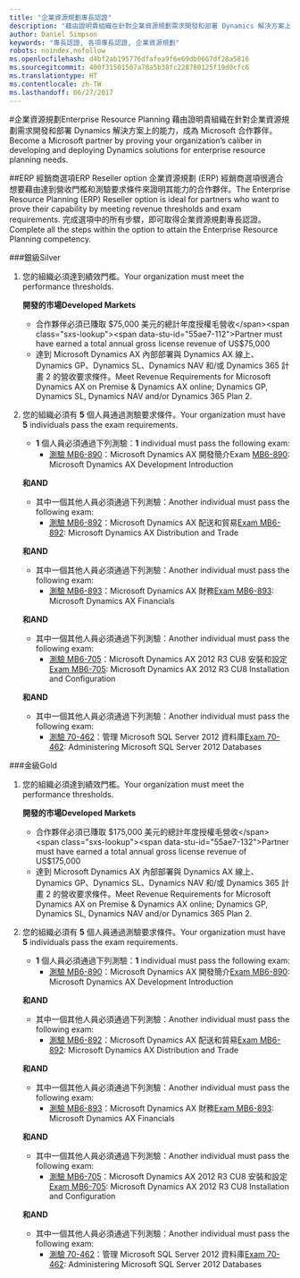 ```yaml
---
title: "企業資源規劃專長認證"
description: "藉由證明貴組織在針對企業資源規劃需求開發和部署 Dynamics 解決方案上的能力，成為 Microsoft 合作夥伴。"
author: Daniel Simpson
keywords: "專長認證, 各項專長認證, 企業資源規劃"
robots: noindex,nofollow
ms.openlocfilehash: d4bf2ab195776dfafea9f6e69db0667df28a5816
ms.sourcegitcommit: 400f31501507a78a5b38fc228780125f19d0cfc6
ms.translationtype: HT
ms.contentlocale: zh-TW
ms.lasthandoff: 06/27/2017
---
```

#<a name="enterprise-resource-planning"></a><span data-ttu-id="55ae7-104">企業資源規劃</span><span class="sxs-lookup"><span data-stu-id="55ae7-104">Enterprise Resource Planning</span></span> 
<span data-ttu-id="55ae7-105">藉由證明貴組織在針對企業資源規劃需求開發和部署 Dynamics 解決方案上的能力，成為 Microsoft 合作夥伴。</span><span class="sxs-lookup"><span data-stu-id="55ae7-105">Become a Microsoft partner by proving your organization’s caliber in developing and deploying Dynamics solutions for enterprise resource planning needs.</span></span>

##<a name="erp-reseller-option"></a><span data-ttu-id="55ae7-106">ERP 經銷商選項</span><span class="sxs-lookup"><span data-stu-id="55ae7-106">ERP Reseller option</span></span>
<span data-ttu-id="55ae7-107">企業資源規劃 (ERP) 經銷商選項很適合想要藉由達到營收門檻和測驗要求條件來證明其能力的合作夥伴。</span><span class="sxs-lookup"><span data-stu-id="55ae7-107">The Enterprise Resource Planning (ERP) Reseller option is ideal for partners who want to prove their capability by meeting revenue thresholds and exam requirements.</span></span> <span data-ttu-id="55ae7-108">完成選項中的所有步驟，即可取得企業資源規劃專長認證。</span><span class="sxs-lookup"><span data-stu-id="55ae7-108">Complete all the steps within the option to attain the Enterprise Resource Planning competency.</span></span>

###<a name="silver"></a><span data-ttu-id="55ae7-109">銀級</span><span class="sxs-lookup"><span data-stu-id="55ae7-109">Silver</span></span>

1. <span data-ttu-id="55ae7-110">您的組織必須達到績效門檻。</span><span class="sxs-lookup"><span data-stu-id="55ae7-110">Your organization must meet the performance thresholds.</span></span>

    **<span data-ttu-id="55ae7-111">開發的市場</span><span class="sxs-lookup"><span data-stu-id="55ae7-111">Developed Markets</span></span>**
    - <span data-ttu-id="55ae7-112">合作夥伴必須已賺取 $75,000 美元的總計年度授權毛營收</span><span class="sxs-lookup"><span data-stu-id="55ae7-112">Partner must have earned a total annual gross license revenue of US$75,000</span></span>
    - <span data-ttu-id="55ae7-113">達到 Microsoft Dynamics AX 內部部署與 Dynamics AX 線上、Dynamics GP、Dynamics SL、Dynamics NAV 和/或 Dynamics 365 計畫 2 的營收要求條件。</span><span class="sxs-lookup"><span data-stu-id="55ae7-113">Meet Revenue Requirements for Microsoft Dynamics AX on Premise & Dynamics AX online; Dynamics GP, Dynamics SL, Dynamics NAV and/or Dynamics 365 Plan 2.</span></span>  
  
2. <span data-ttu-id="55ae7-114">您的組織必須有 **5** 個人員通過測驗要求條件。</span><span class="sxs-lookup"><span data-stu-id="55ae7-114">Your organization must have **5** individuals pass the exam requirements.</span></span>

    - <span data-ttu-id="55ae7-115">**1** 個人員必須通過下列測驗：</span><span class="sxs-lookup"><span data-stu-id="55ae7-115">**1** individual must pass the following exam:</span></span>
        - <span data-ttu-id="55ae7-116">[測驗 MB6-890](https://www.microsoft.com/en-us/learning/exam-mb6-890.aspx)：Microsoft Dynamics AX 開發簡介</span><span class="sxs-lookup"><span data-stu-id="55ae7-116">Exam [MB6-890](https://www.microsoft.com/en-us/learning/exam-mb6-890.aspx): Microsoft Dynamics AX Development Introduction</span></span>

    **<span data-ttu-id="55ae7-117">和</span><span class="sxs-lookup"><span data-stu-id="55ae7-117">AND</span></span>**

    - <span data-ttu-id="55ae7-118">其中一個其他人員必須通過下列測驗：</span><span class="sxs-lookup"><span data-stu-id="55ae7-118">Another individual must pass the following exam:</span></span>
        - <span data-ttu-id="55ae7-119">[測驗 MB6-892](https://www.microsoft.com/en-us/learning/exam-mb6-892.aspx)：Microsoft Dynamics AX 配送和貿易</span><span class="sxs-lookup"><span data-stu-id="55ae7-119">[Exam MB6-892](https://www.microsoft.com/en-us/learning/exam-mb6-892.aspx): Microsoft Dynamics AX Distribution and Trade</span></span>

    **<span data-ttu-id="55ae7-120">和</span><span class="sxs-lookup"><span data-stu-id="55ae7-120">AND</span></span>**

    - <span data-ttu-id="55ae7-121">其中一個其他人員必須通過下列測驗：</span><span class="sxs-lookup"><span data-stu-id="55ae7-121">Another individual must pass the following exam:</span></span>
        - <span data-ttu-id="55ae7-122">[測驗 MB6-893](https://www.microsoft.com/en-us/learning/exam-mb6-893.aspx)：Microsoft Dynamics AX 財務</span><span class="sxs-lookup"><span data-stu-id="55ae7-122">[Exam MB6-893](https://www.microsoft.com/en-us/learning/exam-mb6-893.aspx): Microsoft Dynamics AX Financials</span></span>

    **<span data-ttu-id="55ae7-123">和</span><span class="sxs-lookup"><span data-stu-id="55ae7-123">AND</span></span>**

    - <span data-ttu-id="55ae7-124">其中一個其他人員必須通過下列測驗：</span><span class="sxs-lookup"><span data-stu-id="55ae7-124">Another individual must pass the following exam:</span></span>
        - <span data-ttu-id="55ae7-125">[測驗 MB6-705](https://www.microsoft.com/en-us/learning/exam-mb6-705.aspx)：Microsoft Dynamics AX 2012 R3 CU8 安裝和設定</span><span class="sxs-lookup"><span data-stu-id="55ae7-125">[Exam MB6-705](https://www.microsoft.com/en-us/learning/exam-mb6-705.aspx): Microsoft Dynamics AX 2012 R3 CU8 Installation and Configuration</span></span>

    **<span data-ttu-id="55ae7-126">和</span><span class="sxs-lookup"><span data-stu-id="55ae7-126">AND</span></span>**

    - <span data-ttu-id="55ae7-127">其中一個其他人員必須通過下列測驗：</span><span class="sxs-lookup"><span data-stu-id="55ae7-127">Another individual must pass the following exam:</span></span>
        - <span data-ttu-id="55ae7-128">[測驗 70-462](https://www.microsoft.com/en-us/learning/exam-70-462.aspx)：管理 Microsoft SQL Server 2012 資料庫</span><span class="sxs-lookup"><span data-stu-id="55ae7-128">[Exam 70-462](https://www.microsoft.com/en-us/learning/exam-70-462.aspx): Administering Microsoft SQL Server 2012 Databases</span></span>

###<a name="gold"></a><span data-ttu-id="55ae7-129">金級</span><span class="sxs-lookup"><span data-stu-id="55ae7-129">Gold</span></span>

1. <span data-ttu-id="55ae7-130">您的組織必須達到績效門檻。</span><span class="sxs-lookup"><span data-stu-id="55ae7-130">Your organization must meet the performance thresholds.</span></span>

    **<span data-ttu-id="55ae7-131">開發的市場</span><span class="sxs-lookup"><span data-stu-id="55ae7-131">Developed Markets</span></span>**
    - <span data-ttu-id="55ae7-132">合作夥伴必須已賺取 $175,000 美元的總計年度授權毛營收</span><span class="sxs-lookup"><span data-stu-id="55ae7-132">Partner must have earned a total annual gross license revenue of US$175,000</span></span>
    - <span data-ttu-id="55ae7-133">達到 Microsoft Dynamics AX 內部部署與 Dynamics AX 線上、Dynamics GP、Dynamics SL、Dynamics NAV 和/或 Dynamics 365 計畫 2 的營收要求條件。</span><span class="sxs-lookup"><span data-stu-id="55ae7-133">Meet Revenue Requirements for Microsoft Dynamics AX on Premise & Dynamics AX online; Dynamics GP, Dynamics SL, Dynamics NAV and/or Dynamics 365 Plan 2.</span></span>  
  
2. <span data-ttu-id="55ae7-134">您的組織必須有 **5** 個人員通過測驗要求條件。</span><span class="sxs-lookup"><span data-stu-id="55ae7-134">Your organization must have **5** individuals pass the exam requirements.</span></span>

    - <span data-ttu-id="55ae7-135">**1** 個人員必須通過下列測驗：</span><span class="sxs-lookup"><span data-stu-id="55ae7-135">**1** individual must pass the following exam:</span></span>
        - <span data-ttu-id="55ae7-136">[測驗 MB6-890](https://www.microsoft.com/en-us/learning/exam-mb6-890.aspx)：Microsoft Dynamics AX 開發簡介</span><span class="sxs-lookup"><span data-stu-id="55ae7-136">[Exam MB6-890](https://www.microsoft.com/en-us/learning/exam-mb6-890.aspx): Microsoft Dynamics AX Development Introduction</span></span>

    **<span data-ttu-id="55ae7-137">和</span><span class="sxs-lookup"><span data-stu-id="55ae7-137">AND</span></span>**

    - <span data-ttu-id="55ae7-138">其中一個其他人員必須通過下列測驗：</span><span class="sxs-lookup"><span data-stu-id="55ae7-138">Another individual must pass the following exam:</span></span>
        - <span data-ttu-id="55ae7-139">[測驗 MB6-892](https://www.microsoft.com/en-us/learning/exam-mb6-892.aspx)：Microsoft Dynamics AX 配送和貿易</span><span class="sxs-lookup"><span data-stu-id="55ae7-139">[Exam MB6-892](https://www.microsoft.com/en-us/learning/exam-mb6-892.aspx): Microsoft Dynamics AX Distribution and Trade</span></span>

    **<span data-ttu-id="55ae7-140">和</span><span class="sxs-lookup"><span data-stu-id="55ae7-140">AND</span></span>**

    - <span data-ttu-id="55ae7-141">其中一個其他人員必須通過下列測驗：</span><span class="sxs-lookup"><span data-stu-id="55ae7-141">Another individual must pass the following exam:</span></span>
        - <span data-ttu-id="55ae7-142">[測驗 MB6-893](https://www.microsoft.com/en-us/learning/exam-mb6-893.aspx)：Microsoft Dynamics AX 財務</span><span class="sxs-lookup"><span data-stu-id="55ae7-142">[Exam MB6-893](https://www.microsoft.com/en-us/learning/exam-mb6-893.aspx): Microsoft Dynamics AX Financials</span></span>

    **<span data-ttu-id="55ae7-143">和</span><span class="sxs-lookup"><span data-stu-id="55ae7-143">AND</span></span>**

    - <span data-ttu-id="55ae7-144">其中一個其他人員必須通過下列測驗：</span><span class="sxs-lookup"><span data-stu-id="55ae7-144">Another individual must pass the following exam:</span></span>
        - <span data-ttu-id="55ae7-145">[測驗 MB6-705](https://www.microsoft.com/en-us/learning/exam-mb6-705.aspx)：Microsoft Dynamics AX 2012 R3 CU8 安裝和設定</span><span class="sxs-lookup"><span data-stu-id="55ae7-145">[Exam MB6-705](https://www.microsoft.com/en-us/learning/exam-mb6-705.aspx): Microsoft Dynamics AX 2012 R3 CU8 Installation and Configuration</span></span>

    **<span data-ttu-id="55ae7-146">和</span><span class="sxs-lookup"><span data-stu-id="55ae7-146">AND</span></span>**

    - <span data-ttu-id="55ae7-147">其中一個其他人員必須通過下列測驗：</span><span class="sxs-lookup"><span data-stu-id="55ae7-147">Another individual must pass the following exam:</span></span>
        - <span data-ttu-id="55ae7-148">[測驗 70-462](https://www.microsoft.com/en-us/learning/exam-70-462.aspx)：管理 Microsoft SQL Server 2012 資料庫</span><span class="sxs-lookup"><span data-stu-id="55ae7-148">[Exam 70-462](https://www.microsoft.com/en-us/learning/exam-70-462.aspx): Administering Microsoft SQL Server 2012 Databases</span></span>



